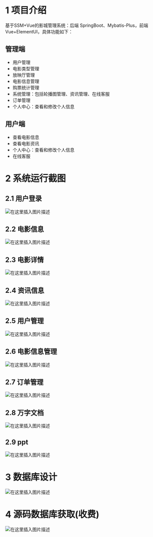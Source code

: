 # 1 项目介绍
基于SSM+Vue的影城管理系统：后端 SpringBoot、Mybatis-Plus，前端Vue+ElementUI，具体功能如下：
## 管理端
- 用户管理
- 电影类型管理
- 放映厅管理
- 电影信息管理
- 购票统计管理
- 系统管理：包括轮播图管理、资讯管理、在线客服
- 订单管理
- 个人中心：查看和修改个人信息
## 用户端
- 查看电影信息
- 查看电影资讯
- 个人中心：查看和修改个人信息
- 在线客服
# 2 系统运行截图
## 2.1 用户登录
![在这里插入图片描述](images/01.png)
## 2.2 电影信息
![在这里插入图片描述](images/02.png)
## 2.3 电影详情
![在这里插入图片描述](images/03.png)
## 2.4 资讯信息
![在这里插入图片描述](images/04.png)
## 2.5 用户管理
![在这里插入图片描述](images/05.png)
## 2.6 电影信息管理
![在这里插入图片描述](images/06.png)
## 2.7 订单管理
![在这里插入图片描述](images/07.png)
## 2.8 万字文档
![在这里插入图片描述](images/08.png)
## 2.9 ppt
![在这里插入图片描述](images/09.png)
# 3 数据库设计
![在这里插入图片描述](images/10.png)
# 4 源码数据库获取(收费)
![在这里插入图片描述](images/11.png)
